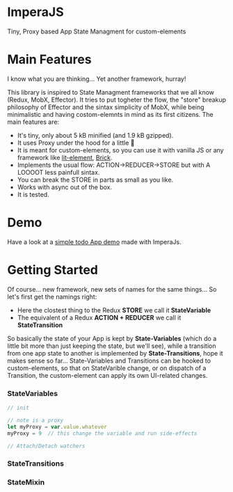 # ImperaJS

Tiny, Proxy based App State Managment for custom-elements

# Main Features

I know what you are thinking... Yet another framework, hurray!

This library is inspired to State Managment frameworks that we all know (Redux, MobX, Effector). It tries to put togheter the flow, the 
"store" breakup philosophy of Effector and the sintax simplicity of MobX, while being minimalistic and having costom-elemnts in mind as its first
citizens. The main features are:

- It's tiny, only about 5 kB minified (and 1.9 kB gzipped).
- It uses Proxy under the hood for a little :sparkler:
- It is meant for custom-elements, so you can use it with vanilla JS or any framework like [lit-element](https://www.npmjs.com/package/lit-element), [Brick](https://www.npmjs.com/package/brick-element).
- Implements the usual flow: ACTION->REDUCER->STORE but with A LOOOOT less painfull sintax.
- You can break the STORE in parts as small as you like.
- Works with async out of the box.
- It is tested.

# Demo

Have a look at a [simple todo App demo](https://webcomponenthelpers.github.io/ImperaJS/demo/) made with ImperaJs.

# Getting Started

Of course... new framework, new sets of names for the same things... So let's first get the namings right:

- Here the clostest thing to the Redux **STORE** we call it **StateVariable**
- The equivalent of a Redux **ACTION + REDUCER** we call it **StateTransition**

So basically the state of your App is kept by **State-Variables** (which do a little bit more than just keeping the state, but we'll see),
while a transition from one app state to another is implemented by **State-Transitions**, hope it makes sense so far... 
State-Variables and Transitions can be hooked to custom-elements, so that on StateVarible change, or on dispatch of a Transition, the custom-element 
can apply its own UI-related changes.

### StateVariables


```js
// init
```

```js
// note is a proxy 
let myProxy = var.value.whatever
myProxy = 9  // this change the variable and run side-effects
```

```js
// Attach/Detach watchers
```

### StateTransitions


### StateMixin

